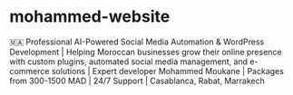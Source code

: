 # mohammed-website
🇲🇦 Professional AI-Powered Social Media Automation & WordPress Development | Helping Moroccan businesses grow their online presence with custom plugins, automated social media management, and e-commerce solutions | Expert developer Mohammed Moukane | Packages from 300-1500 MAD | 24/7 Support | Casablanca, Rabat, Marrakech
